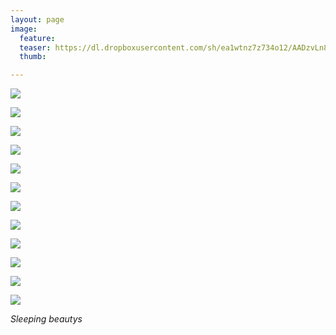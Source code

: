 ```yaml
---
layout: page
image:
  feature:
  teaser: https://dl.dropboxusercontent.com/sh/ea1wtnz7z734o12/AADzvLn8u6pNR9Nazswd5qsDa/luontokuvat/kev%C3%A4t/4/DS51764-245px.jpg
  thumb:

---
```


[![](https://dl.dropboxusercontent.com/sh/ea1wtnz7z734o12/AADv46OWJsKp8GdAmWWSaBZ0a/luontokuvat/kev%C3%A4t/3/DS50619-800px.jpg)](https://dl.dropboxusercontent.com/sh/ea1wtnz7z734o12/AACFY-G71eT63hywqCLD3qzda/luontokuvat/kev%C3%A4t/3/DS50619.jpg)

[![](https://dl.dropboxusercontent.com/sh/ea1wtnz7z734o12/AACQBzxU_Iv3sMDydOqyud1ua/luontokuvat/kev%C3%A4t/3/DS50620-800px.jpg)](https://dl.dropboxusercontent.com/sh/ea1wtnz7z734o12/AACpelWMXmzLx3HqeXI07OaEa/luontokuvat/kev%C3%A4t/3/DS50620.jpg)

[![](https://dl.dropboxusercontent.com/sh/ea1wtnz7z734o12/AADGY_JRilMkSWR4vrw4YtPua/luontokuvat/kev%C3%A4t/3/DS50621-800px.jpg)](https://dl.dropboxusercontent.com/sh/ea1wtnz7z734o12/AAAb1smXRS2kXtUSUfI85lGBa/luontokuvat/kev%C3%A4t/3/DS50621.jpg)

[![](https://dl.dropboxusercontent.com/sh/ea1wtnz7z734o12/AABr9D-eOpjtZ3f8tRpk2NPBa/luontokuvat/kev%C3%A4t/4/DS51049-800px.jpg)](https://dl.dropboxusercontent.com/sh/ea1wtnz7z734o12/AAAHaPiTeR3Tj4HX4ZL4-C4za/luontokuvat/kev%C3%A4t/4/DS51049.jpg)

[![](https://dl.dropboxusercontent.com/sh/ea1wtnz7z734o12/AABt3AdqUO2xOOpwOPAItr5ia/luontokuvat/kev%C3%A4t/4/DS51059-800px.jpg)](https://dl.dropboxusercontent.com/sh/ea1wtnz7z734o12/AACq0snd1GdAIroCfK4S_Exla/luontokuvat/kev%C3%A4t/4/DS51059.jpg)

[![](https://dl.dropboxusercontent.com/sh/ea1wtnz7z734o12/AADUHIG4rJa0jhWiLAjCea5Fa/luontokuvat/kev%C3%A4t/4/DS51061-800px.jpg)](https://dl.dropboxusercontent.com/sh/ea1wtnz7z734o12/AACuZDuJ9u8X0Ko9bc1tngwCa/luontokuvat/kev%C3%A4t/4/DS51061.jpg)

[![](https://dl.dropboxusercontent.com/sh/ea1wtnz7z734o12/AABc1falDfnqjiU2O78R_nLCa/luontokuvat/kev%C3%A4t/4/DS51730-800px.jpg)](https://dl.dropboxusercontent.com/sh/ea1wtnz7z734o12/AABhRGGBw4nT8yj-v66Aug4ga/luontokuvat/kev%C3%A4t/4/DS51730.jpg)

[![](https://dl.dropboxusercontent.com/sh/ea1wtnz7z734o12/AAAfwkijsGun_oqFjSyhdHOBa/luontokuvat/kev%C3%A4t/4/DS51735-800px.jpg)](https://dl.dropboxusercontent.com/sh/ea1wtnz7z734o12/AADIL4pGRPOmiPKT1VwhKy44a/luontokuvat/kev%C3%A4t/4/DS51735.jpg)

[![](https://dl.dropboxusercontent.com/sh/ea1wtnz7z734o12/AACbZ00SvmjXmoOTMEhf5Xw0a/luontokuvat/kev%C3%A4t/4/DS51764-800px.jpg)](https://dl.dropboxusercontent.com/sh/ea1wtnz7z734o12/AAAJUnj3ptcadyKjaZT-BVrja/luontokuvat/kev%C3%A4t/4/DS51764.jpg)

[![](https://dl.dropboxusercontent.com/sh/ea1wtnz7z734o12/AABnQj0fWFVuPIOLYsyNc8MAa/luontokuvat/kev%C3%A4t/5/DS52868-800px.jpg)](https://dl.dropboxusercontent.com/sh/ea1wtnz7z734o12/AABs0L1Hk4-Yq9xIMJ-WAiYHa/luontokuvat/kev%C3%A4t/5/DS52868.jpg)

[![](https://dl.dropboxusercontent.com/sh/ea1wtnz7z734o12/AAAFRguhWic7-qf5_8OmcQtOa/luontokuvat/kev%C3%A4t/5/DS52870-800px.jpg)](https://dl.dropboxusercontent.com/sh/ea1wtnz7z734o12/AAAJ6NRBqoISD6gEbdUc6Axaa/luontokuvat/kev%C3%A4t/5/DS52870.jpg)

[![](https://dl.dropboxusercontent.com/sh/ea1wtnz7z734o12/AACgVKO2AdPHY-v1T8glCoH7a/luontokuvat/kev%C3%A4t/5/DS52873-800px.jpg)](https://dl.dropboxusercontent.com/sh/ea1wtnz7z734o12/AADB0RuQ077LpCj1SfOHHevFa/luontokuvat/kev%C3%A4t/5/DS52873.jpg)

*Sleeping beautys*